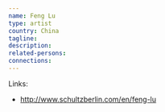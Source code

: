 ```yaml
---
name: Feng Lu
type: artist
country: China
tagline:
description:
related-persons:
connections:
---
```

Links:
* <http://www.schultzberlin.com/en/feng-lu>
